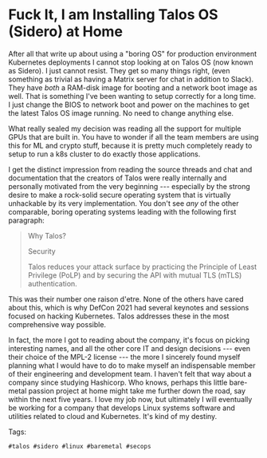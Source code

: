 # Fuck It, I am Installing Talos OS (Sidero) at Home

After all that write up about using a "boring OS" for production
environment Kubernetes deployments I cannot stop looking at on Talos OS
(now known as Sidero). I just cannot resist. They get so many things
right, (even something as trivial as having a Matrix server for chat in
addition to Slack).  They have *both* a RAM-disk image for booting and a
network boot image as well. That is something I've been wanting to setup
correctly for a long time. I just change the BIOS to network boot and
power on the machines to get the latest Talos OS image running. No need
to change anything else.

What really sealed my decision was reading all the support for multiple
GPUs that are built in. You have to wonder if all the team members are
using this for ML and crypto stuff, because it is pretty much completely
ready to setup to run a k8s cluster to do exactly those applications.

I get the distinct impression from reading the source threads and chat
and documentation that the creators of Talos were really internally and
personally motivated from the very beginning --- especially by the
strong desire to make a rock-solid secure operating system that is
virtually unhackable by its very implementation. You don't see *any* of
the other comparable, boring operating systems leading with the
following first paragraph:

> Why Talos?
> 
> Security
> 
> Talos reduces your attack surface by practicing the Principle of
> Least Privilege (PoLP) and by securing the API with mutual TLS
> (mTLS) authentication.

This was their number one raison d'etre. None of the others have cared
about this, which is why DefCon 2021 had several keynotes and sessions
focused on hacking Kubernetes. Talos addresses these in the most
comprehensive way possible.

In fact, the more I got to reading about the company, it's focus on
picking interesting names, and all the other core IT and design
decisions --- even their choice of the MPL-2 license --- the more I
sincerely found myself planning what I would have to do to make myself
an indispensable member of their engineering and development team. I
haven't felt that way about a company since studying Hashicorp. Who
knows, perhaps this little bare-metal passion project at home might take
me further down the road, say within the next five years. I love my job
now, but ultimately I will eventually be working for a company that
develops Linux systems software and utilities related to cloud and
Kubernetes. It's kind of my destiny.

Tags:

    #talos #sidero #linux #baremetal #secops
